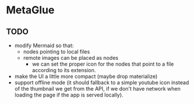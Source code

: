 MetaGlue
========

## TODO

* modify Mermaid so that:
  * nodes pointing to local files
  * remote images can be placed as nodes
    * we can set the proper icon for the nodes that point to a file according to
      its extension.
* make the UI a little more compact (maybe drop materialize)
* support offline mode (it should fallback to a simple youtube icon instead of
  the thumbnail we get from the API, if we don't have network when loading the
  page if the app is served locally).

